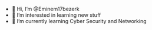 - 👋 Hi, I’m @Eminem17bezerk
- 👀 I’m interested in learning new stuff
- 🌱 I’m currently learning Cyber Security and Networking 

<!---
Eminem17bezerk/Eminem17bezerk is a ✨ special ✨ repository because its `README.md` (this file) appears on your GitHub profile.
You can click the Preview link to take a look at your changes.
--->

